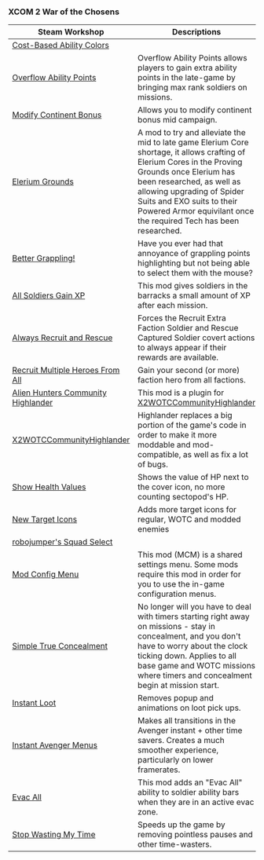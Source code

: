 ### **XCOM 2 War of the Chosens**

| Steam Workshop | Descriptions |
|----------------|--------------|
| [Cost-Based Ability Colors](https://steamcommunity.com/sharedfiles/filedetails/?id=1289686596)          |
| [Overflow Ability Points](https://steamcommunity.com/sharedfiles/filedetails/?id=1126908187) | Overflow Ability Points allows players to gain extra ability points in the late-game by bringing max rank soldiers on missions. |
| [Modify Continent Bonus](https://steamcommunity.com/sharedfiles/filedetails/?id=1145436332) | Allows you to modify continent bonus mid campaign. |
| [Elerium Grounds](https://steamcommunity.com/sharedfiles/filedetails/?id=624294299) | A mod to try and alleviate the mid to late game Elerium Core shortage, it allows crafting of Elerium Cores in the Proving Grounds once Elerium has been researched, as well as allowing upgrading of Spider Suits and EXO suits to their Powered Armor equivilant once the required Tech has been researched. |
| [Better Grappling!](https://steamcommunity.com/sharedfiles/filedetails/?id=1486607466) | Have you ever had that annoyance of grappling points highlighting but not being able to select them with the mouse? |
| [All Soldiers Gain XP](https://steamcommunity.com/sharedfiles/filedetails/?id=623935276) | This mod gives soldiers in the barracks a small amount of XP after each mission. |
| [Always Recruit and Rescue](https://steamcommunity.com/sharedfiles/filedetails/?id=1136550654) | Forces the Recruit Extra Faction Soldier and Rescue Captured Soldier covert actions to always appear if their rewards are available. |
| [Recruit Multiple Heroes From All](https://steamcommunity.com/sharedfiles/filedetails/?id=1126788564)   | Gain your second (or more) faction hero from all factions. |
| [Alien Hunters Community Highlander](https://steamcommunity.com/sharedfiles/filedetails/?id=2534737016) | This mod is a plugin for [X2WOTCCommunityHighlander](https://steamcommunity.com/sharedfiles/filedetails/?id=1134256495) |
| [X2WOTCCommunityHighlander](https://steamcommunity.com/sharedfiles/filedetails/?id=1134256495) | Highlander replaces a big portion of the game's code in order to make it more moddable and mod-compatible, as well as fix a lot of bugs. |
| [Show Health Values](https://steamcommunity.com/sharedfiles/filedetails/?id=1123174832) | Shows the value of HP next to the cover icon, no more counting sectopod's HP. |
| [New Target Icons](https://steamcommunity.com/sharedfiles/filedetails/?id=1384631824) | Adds more target icons for regular, WOTC and modded enemies |
| [robojumper's Squad Select](https://steamcommunity.com/sharedfiles/filedetails/?id=1122974240) |
| [Mod Config Menu](https://steamcommunity.com/sharedfiles/filedetails/?id=667104300) | This mod (MCM) is a shared settings menu. Some mods require this mod in order for you to use the in-game configuration menus. |
| [Simple True Concealment](https://steamcommunity.com/sharedfiles/filedetails/?id=1124148961) | No longer will you have to deal with timers starting right away on missions - stay in concealment, and you don't have to worry about the clock ticking down. Applies to all base game and WOTC missions where timers and concealment begin at mission start. |
| [Instant Loot](https://steamcommunity.com/sharedfiles/filedetails/?id=1440233515) | Removes popup and animations on loot pick ups. |
| [Instant Avenger Menus](https://steamcommunity.com/sharedfiles/filedetails/?id=1124410215) | Makes all transitions in the Avenger instant + other time savers. Creates a much smoother experience, particularly on lower framerates. |
| [Evac All](https://steamcommunity.com/sharedfiles/filedetails/?id=1126395106) | This mod adds an "Evac All" ability to soldier ability bars when they are in an active evac zone. |
| [Stop Wasting My Time](https://steamcommunity.com/sharedfiles/filedetails/?id=620600092) | Speeds up the game by removing pointless pauses and other time-wasters. |
